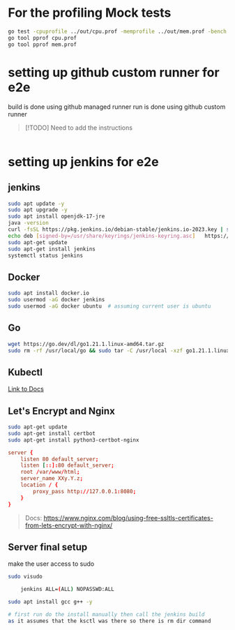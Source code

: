 # For the profiling Mock tests

```bash
go test -cpuprofile ../out/cpu.prof -memprofile ../out/mem.prof -bench . -benchtime=1x -cover -v
go tool pprof cpu.prof
go tool pprof mem.prof
```

# setting up github custom runner for e2e

build is done using github managed runner
run is done using github custom runner

> [!TODO]
> Need to add the instructions

```bash

```

# setting up jenkins for e2e

## jenkins

```bash
sudo apt update -y
sudo apt upgrade -y
sudo apt install openjdk-17-jre
java -version
curl -fsSL https://pkg.jenkins.io/debian-stable/jenkins.io-2023.key | sudo tee   /usr/share/keyrings/jenkins-keyring.asc > /dev/null
echo deb [signed-by=/usr/share/keyrings/jenkins-keyring.asc]   https://pkg.jenkins.io/debian-stable binary/ | sudo tee   /etc/apt/sources.list.d/jenkins.list > /dev/null
sudo apt-get update
sudo apt-get install jenkins
systemctl status jenkins
```

## Docker

```bash
sudo apt install docker.io
sudo usermod -aG docker jenkins
sudo usermod -aG docker ubuntu  # assuming current user is ubuntu
```

## Go

```bash
wget https://go.dev/dl/go1.21.1.linux-amd64.tar.gz
sudo rm -rf /usr/local/go && sudo tar -C /usr/local -xzf go1.21.1.linux-amd64.tar.gz
```

## Kubectl

[Link to Docs](https://kubernetes.io/docs/tasks/tools/install-kubectl-linux/#install-using-native-package-management)

## Let's Encrypt and Nginx

```bash
sudo apt-get update
sudo apt-get install certbot
sudo apt-get install python3-certbot-nginx
```

```conf
server {
    listen 80 default_server;
    listen [::]:80 default_server;
    root /var/www/html;
    server_name XXy.Y.z;
    location / {
        proxy_pass http://127.0.0.1:8080;
    }
}
```

> Docs: https://www.nginx.com/blog/using-free-ssltls-certificates-from-lets-encrypt-with-nginx/

## Server final setup

make the user access to sudo

```bash
sudo visudo

    jenkins ALL=(ALL) NOPASSWD:ALL

sudo apt install gcc g++ -y

# first run do the install manually then call the jenkins build
as it assumes that the ksctl was there so there is rm dir command
```
